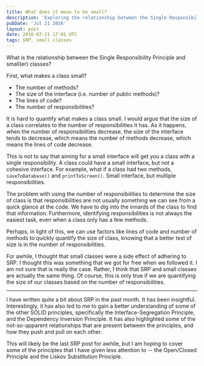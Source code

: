 ```yaml
---
title: What does it mean to be small?
description: 'Exploring the relationship between the Single Responsibility Principle and small classes - they may actually be the same thing.'
pubDate: 'Jul 21 2016'
layout: post
date: 2016-07-21 17:01 UTC
tags: SRP, small classes
---
```



What is the relationship between the Single Responsibility Principle and small(er) classes?

First, what makes a class small?

* The number of methods?
* The size of the interface (i.e. number of public methods)?
* The lines of code?
* The number of responsibilities?

It is hard to quantify what makes a class small. I would argue that the size of a class correlates to the number of responsibilities it has. As it happens, when the number of responsibilities decrease, the size of the interface tends to decrease, which means the number of methods decrease, which means the lines of code decrease.

This is not to say that aiming for a small interface will get you a class with a single responsibility. A class could have a small interface, but not a cohesive interface. For example, what if a class had two methods, `saveToDatabase()` and `printToScreen()`. Small interface, but multiple responsibilities.

The problem with using the number of responsibilities to determine the size of class is that responsibilities are not usually something we can see from a quick glance at the code. We have to dig into the innards of the class to find that information. Furthermore, identifying responsibilities is not always the easiest task, even when a class only has a few methods.

Perhaps, in light of this, we can use factors like lines of code and number of methods to quickly quantify the size of class, knowing that a better test of size is in the number of responsibilities.

For awhile, I thought that small classes were a side effect of adhering to SRP. I thought this was something that we got for free when we followed it. I am not sure that is really the case. Rather, I think that SRP and small classes are actually the same thing. Of course, this is only true if we are quantifying the size of our classes based on the number of responsibilities.

---

I have written quite a bit about SRP in the past month. It has been insightful. Interestingly, it has also led to me to gain a better understanding of some of the other SOLID principles, specifically the Interface-Segregation Principle, and the Dependency Inversion Principle. It has also highlighted some of the not-so-apparent relationships that are present between the principles, and how they push and pull on each other.

This will likely be the last SRP post for awhile, but I am hoping to cover some of the principles that I have given less attention to -- the Open/Closed Principle and the Liskov Substitution Principle.
